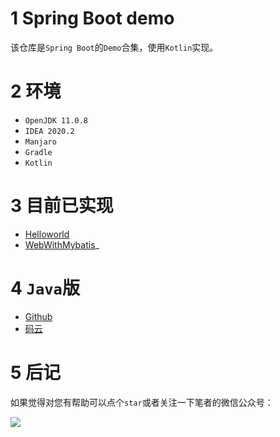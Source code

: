 # 1 Spring Boot demo

该仓库是`Spring Boot`的`Demo`合集，使用`Kotlin`实现。

# 2 环境

- `OpenJDK 11.0.8`
- `IDEA 2020.2`
- `Manjaro`
- `Gradle`
- `Kotlin`

# 3 目前已实现

- [Helloworld](https://github.com/2293736867/SpringBootDemoKotlin/tree/master/DemoHelloworld)
- [WebWithMybatis](https://github.com/2293736867/SpringBootDemoKotlin/tree/master/WebWithMybatis)_

# 4 `Java`版

- [Github](https://github.com/2293736867/SpringBootDemoJava)
- [码云](https://gitee.com/u6b7b5fc3/SpringBootDemoJava)


# 5 后记

如果觉得对您有帮助可以点个`star`或者关注一下笔者的微信公众号：

![](https://img-blog.csdnimg.cn/20200806194605566.gif)
